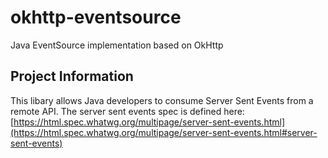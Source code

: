 # okhttp-eventsource
Java EventSource implementation based on OkHttp

Project Information
-----------

This libary allows Java developers to consume Server Sent Events from a remote API. The server sent events spec is defined here: [https://html.spec.whatwg.org/multipage/server-sent-events.html](https://html.spec.whatwg.org/multipage/server-sent-events.html#server-sent-events)
